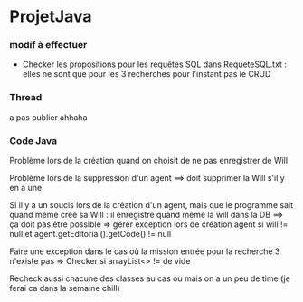 # ProjetJava

### modif à effectuer
- Checker les propositions pour les requêtes SQL dans RequeteSQL.txt : elles ne sont que pour les 3 recherches pour l'instant pas le CRUD

### Thread

a pas oublier ahhaha


### Code Java
Problème lors de la création quand on choisit de ne pas enregistrer de Will

Problème lors de la suppression d'un agent ==> doit supprimer la Will s'il y en a une

Si il y a un soucis lors de la création d'un agent, mais que le programme sait quand même créé sa Will : il enregistre quand même la will dans la DB ==> ça doit pas être possible => gérer exception lors de création agent si will != null et agent.getEditorial().getCode() != null

Faire une exception dans le cas où la mission entrée pour la recherche 3 n'existe pas  => Checker si arrayList<> != de vide

Recheck aussi chacune des classes au cas ou mais on a un peu de time (je ferai ca dans la semaine chill)